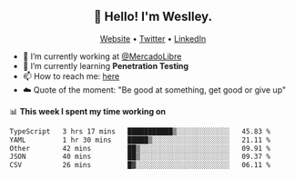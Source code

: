 <h2 align="center">👋 Hello! I'm Weslley.</h2>
<p align="center">
  <a href="http://weslleyneri.com.br">Website</a> •
  <a href="https://twitter.com/Weslley_Neri">Twitter</a> •
  <a href="https://www.linkedin.com/in/weslley-neri-3658908b">LinkedIn</a>
</p>


- 🔭 I’m currently working at [@MercadoLibre](https://github.com/mercadolibre)
- 🌱 I’m currently learning **Penetration Testing**
- 📫 How to reach me: [here](mailto:weslley39@gmail.com)
- ☁️ Quote of the moment: "Be good at something, get good or give up"

📊 **This week I spent my time working on**
<!--START_SECTION:waka-->

```txt
TypeScript   3 hrs 17 mins   ███████████▒░░░░░░░░░░░░░   45.83 %
YAML         1 hr 30 mins    █████▒░░░░░░░░░░░░░░░░░░░   21.11 %
Other        42 mins         ██▒░░░░░░░░░░░░░░░░░░░░░░   09.91 %
JSON         40 mins         ██▒░░░░░░░░░░░░░░░░░░░░░░   09.37 %
CSV          26 mins         █▓░░░░░░░░░░░░░░░░░░░░░░░   06.11 %
```

<!--END_SECTION:waka-->

<!-- Inspired by https://github.com/gruselhaus/gruselhaus -->